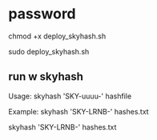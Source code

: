 # password

chmod +x deploy_skyhash.sh

sudo deploy_skyhash.sh

## run w skyhash
Usage: skyhash 'SKY-uuuu-' hashfile

Example: skyhash 'SKY-LRNB-' hashes.txt

skyhash 'SKY-LRNB-' hashes.txt
